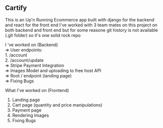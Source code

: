 ## Cartify

This is an Up'n Running Ecommerce app built with django for the backend and react for the front end 
I've worked with 3 team mates on this project on both backend and front end but for some reasone git history is not available (.git folder)
so it's one solid rock repo 


 I 've worked on (Backend)               
 => User endpoints:                  
     1. /account               
     2. /account/update                
 => Stripe Payment Integration               
 => Images Model and uploading to free host API               
 => Root / endpoint (landing page)               
 => Fixing Bugs    


What I've worked on (Frontend)
1. Landing page
2. Cart page (quantity and price manipulations)
3. Payment page
4. Rendering Images
5. Fixing Bugs

